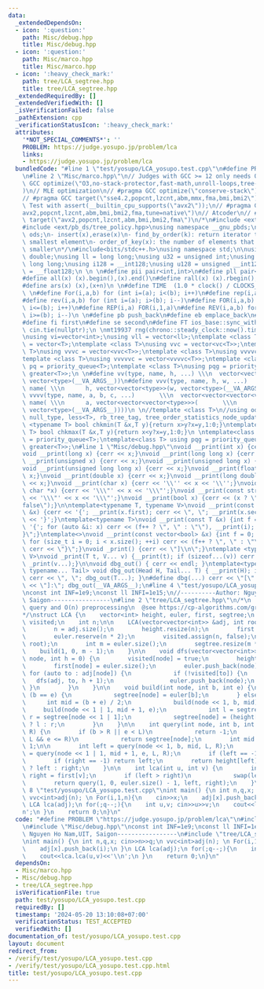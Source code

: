 ```yaml
---
data:
  _extendedDependsOn:
  - icon: ':question:'
    path: Misc/debug.hpp
    title: Misc/debug.hpp
  - icon: ':question:'
    path: Misc/marco.hpp
    title: Misc/marco.hpp
  - icon: ':heavy_check_mark:'
    path: tree/LCA_segtree.hpp
    title: tree/LCA_segtree.hpp
  _extendedRequiredBy: []
  _extendedVerifiedWith: []
  _isVerificationFailed: false
  _pathExtension: cpp
  _verificationStatusIcon: ':heavy_check_mark:'
  attributes:
    '*NOT_SPECIAL_COMMENTS*': ''
    PROBLEM: https://judge.yosupo.jp/problem/lca
    links:
    - https://judge.yosupo.jp/problem/lca
  bundledCode: "#line 1 \"test/yosupo/LCA_yosupo.test.cpp\"\n#define PROBLEM \"https://judge.yosupo.jp/problem/lca\"\
    \n#line 2 \"Misc/marco.hpp\"\n// Judges with GCC >= 12 only needs Ofast\n// #pragma\
    \ GCC optimize(\"O3,no-stack-protector,fast-math,unroll-loops,tree-vectorize\"\
    )\n// MLE optimization\n// #pragma GCC optimize(\"conserve-stack\")\n// Old judges\n\
    // #pragma GCC target(\"sse4.2,popcnt,lzcnt,abm,mmx,fma,bmi,bmi2\")\n// New judges.\
    \ Test with assert(__builtin_cpu_supports(\"avx2\"));\n// #pragma GCC target(\"\
    avx2,popcnt,lzcnt,abm,bmi,bmi2,fma,tune=native\")\n// Atcoder\n// #pragma GCC\
    \ target(\"avx2,popcnt,lzcnt,abm,bmi,bmi2,fma\")\n/*\n#include <ext/pb_ds/assoc_container.hpp>\n\
    #include <ext/pb_ds/tree_policy.hpp>\nusing namespace __gnu_pbds;\ntypedef tree<int,null_type,less<int>,rb_tree_tag,tree_order_statistics_node_update>\
    \ ods;\n- insert(x),erase(x)\n- find_by_order(k): return iterator to the k-th\
    \ smallest element\n- order_of_key(x): the number of elements that are strictly\
    \ smaller\n*/\n#include<bits/stdc++.h>\nusing namespace std;\n\nusing ld = long\
    \ double;\nusing ll = long long;\nusing u32 = unsigned int;\nusing u64 = unsigned\
    \ long long;\nusing i128 = __int128;\nusing u128 = unsigned __int128;\nusing f128\
    \ = __float128;\n \n \n#define pii pair<int,int>\n#define pll pair<ll,ll>\n \n\
    #define all(x) (x).begin(),(x).end()\n#define rall(x) (x).rbegin(),(x).rend()\n\
    #define ars(x) (x),(x+n)\n \n#define TIME  (1.0 * clock() / CLOCKS_PER_SEC)\n\
    \ \n#define For(i,a,b) for (int i=(a); i<(b); i++)\n#define rep(i,a) For(i,0,a)\n\
    #define rev(i,a,b) for (int i=(a); i>(b); i--)\n#define FOR(i,a,b) for (int i=(a);\
    \ i<=(b); i++)\n#define REP(i,a) FOR(i,1,a)\n#define REV(i,a,b) for (int i=(a);\
    \ i>=(b); i--)\n \n#define pb push_back\n#define eb emplace_back\n#define mp make_pair\n\
    #define fi first\n#define se second\n#define FT ios_base::sync_with_stdio(false);\
    \ cin.tie(nullptr);\n \nmt19937 rng(chrono::steady_clock::now().time_since_epoch().count());\n\
    \nusing vi=vector<int>;\nusing vll = vector<ll>;\ntemplate <class T>\nusing vc\
    \ = vector<T>;\ntemplate <class T>\nusing vvc = vector<vc<T>>;\ntemplate <class\
    \ T>\nusing vvvc = vector<vvc<T>>;\ntemplate <class T>\nusing vvvvc = vector<vvvc<T>>;\n\
    template <class T>\nusing vvvvvc = vector<vvvvc<T>>;\ntemplate <class T>\nusing\
    \ pq = priority_queue<T>;\ntemplate <class T>\nusing pqg = priority_queue<T, vector<T>,\
    \ greater<T>>;\n \n#define vv(type, name, h, ...) \\\n  vector<vector<type>> name(h,\
    \ vector<type>(__VA_ARGS__))\n#define vvv(type, name, h, w, ...)   \\\n  vector<vector<vector<type>>>\
    \ name( \\\n      h, vector<vector<type>>(w, vector<type>(__VA_ARGS__)))\n#define\
    \ vvvv(type, name, a, b, c, ...)       \\\n  vector<vector<vector<vector<type>>>>\
    \ name( \\\n      a, vector<vector<vector<type>>>(       \\\n             b, vector<vector<type>>(c,\
    \ vector<type>(__VA_ARGS__))))\n \n//template <class T>\n//using ods =\n//   tree<T,\
    \ null_type, less<T>, rb_tree_tag, tree_order_statistics_node_update>;\n \ntemplate\
    \ <typename T> bool chkmin(T &x,T y){return x>y?x=y,1:0;}\ntemplate <typename\
    \ T> bool chkmax(T &x,T y){return x<y?x=y,1:0;}\n \ntemplate<class T> using pq\
    \ = priority_queue<T>;\ntemplate<class T> using pqg = priority_queue<T, vector<T>,\
    \ greater<T>>;\n#line 1 \"Misc/debug.hpp\"\nvoid __print(int x) {cerr << x;}\n\
    void __print(long x) {cerr << x;}\nvoid __print(long long x) {cerr << x;}\nvoid\
    \ __print(unsigned x) {cerr << x;}\nvoid __print(unsigned long x) {cerr << x;}\n\
    void __print(unsigned long long x) {cerr << x;}\nvoid __print(float x) {cerr <<\
    \ x;}\nvoid __print(double x) {cerr << x;}\nvoid __print(long double x) {cerr\
    \ << x;}\nvoid __print(char x) {cerr << '\\'' << x << '\\'';}\nvoid __print(const\
    \ char *x) {cerr << '\\\"' << x << '\\\"';}\nvoid __print(const string &x) {cerr\
    \ << '\\\"' << x << '\\\"';}\nvoid __print(bool x) {cerr << (x ? \"true\" : \"\
    false\");}\n\ntemplate<typename T, typename V>\nvoid __print(const pair<T, V>\
    \ &x) {cerr << '{'; __print(x.first); cerr << \", \"; __print(x.second); cerr\
    \ << '}';}\ntemplate<typename T>\nvoid __print(const T &x) {int f = 0; cerr <<\
    \ '{'; for (auto &i: x) cerr << (f++ ? \", \" : \"\"), __print(i); cerr << \"\
    }\";}\ntemplate<>\nvoid __print(const vector<bool> &x) {int f = 0; cerr << '{';\
    \ for (size_t i = 0; i < x.size(); ++i) cerr << (f++ ? \", \" : \"\"), __print(x[i]);\
    \ cerr << \"}\";}\nvoid _print() {cerr << \"]\\n\";}\ntemplate <typename T, typename...\
    \ V>\nvoid _print(T t, V... v) {__print(t); if (sizeof...(v)) cerr << \", \";\
    \ _print(v...);}\n\nvoid dbg_out() { cerr << endl; }\ntemplate<typename Head,\
    \ typename... Tail> void dbg_out(Head H, Tail... T) { __print(H); if (sizeof...(T))\
    \ cerr << \", \"; dbg_out(T...); }\n#define dbg(...) cerr << \"[\" << #__VA_ARGS__\
    \ << \"]:\"; dbg_out(__VA_ARGS__);\n#line 4 \"test/yosupo/LCA_yosupo.test.cpp\"\
    \nconst int INF=1e9;\nconst ll INFI=1e15;\n//----------Author: Nguyen Ho Nam,UIT,\
    \ Saigon-----------------\n#line 2 \"tree/LCA_segtree.hpp\"\n/*\n  LCA -O(logN)\
    \ query and O(n) preprocessing\n  @see https://cp-algorithms.com/graph/lca.html\n\
    */\nstruct LCA {\n    vector<int> height, euler, first, segtree;\n    vector<bool>\
    \ visited;\n    int n;\n\n    LCA(vector<vector<int>> &adj, int root = 0) {\n\
    \        n = adj.size();\n        height.resize(n);\n        first.resize(n);\n\
    \        euler.reserve(n * 2);\n        visited.assign(n, false);\n        dfs(adj,\
    \ root);\n        int m = euler.size();\n        segtree.resize(m * 4);\n    \
    \    build(1, 0, m - 1);\n    }\n\n    void dfs(vector<vector<int>> &adj, int\
    \ node, int h = 0) {\n        visited[node] = true;\n        height[node] = h;\n\
    \        first[node] = euler.size();\n        euler.push_back(node);\n       \
    \ for (auto to : adj[node]) {\n            if (!visited[to]) {\n             \
    \   dfs(adj, to, h + 1);\n                euler.push_back(node);\n           \
    \ }\n        }\n    }\n\n    void build(int node, int b, int e) {\n        if\
    \ (b == e) {\n            segtree[node] = euler[b];\n        } else {\n      \
    \      int mid = (b + e) / 2;\n            build(node << 1, b, mid);\n       \
    \     build(node << 1 | 1, mid + 1, e);\n            int l = segtree[node << 1],\
    \ r = segtree[node << 1 | 1];\n            segtree[node] = (height[l] < height[r])\
    \ ? l : r;\n        }\n    }\n\n    int query(int node, int b, int e, int L, int\
    \ R) {\n        if (b > R || e < L)\n            return -1;\n        if (b >=\
    \ L && e <= R)\n            return segtree[node];\n        int mid = (b + e) >>\
    \ 1;\n\n        int left = query(node << 1, b, mid, L, R);\n        int right\
    \ = query(node << 1 | 1, mid + 1, e, L, R);\n        if (left == -1) return right;\n\
    \        if (right == -1) return left;\n        return height[left] < height[right]\
    \ ? left : right;\n    }\n\n    int lca(int u, int v) {\n        int left = first[u],\
    \ right = first[v];\n        if (left > right)\n            swap(left, right);\n\
    \        return query(1, 0, euler.size() - 1, left, right);\n    }\n};\n#line\
    \ 8 \"test/yosupo/LCA_yosupo.test.cpp\"\nint main() {\n int n,q,x; cin>>n>>q;\n\
    \ vvc<int>adj(n); \n For(i,1,n){\n    cin>>x;\n    adj[x].push_back(i);\n }\n\
    \ LCA lca(adj);\n for(;q--;){\n    int u,v; cin>>u>>v;\n    cout<<lca.lca(u,v)<<'\\\
    n';\n }\n    return 0;\n}\n"
  code: "#define PROBLEM \"https://judge.yosupo.jp/problem/lca\"\n#include \"Misc/marco.hpp\"\
    \n#include \"Misc/debug.hpp\"\nconst int INF=1e9;\nconst ll INFI=1e15;\n//----------Author:\
    \ Nguyen Ho Nam,UIT, Saigon-----------------\n#include \"tree/LCA_segtree.hpp\"\
    \nint main() {\n int n,q,x; cin>>n>>q;\n vvc<int>adj(n); \n For(i,1,n){\n    cin>>x;\n\
    \    adj[x].push_back(i);\n }\n LCA lca(adj);\n for(;q--;){\n    int u,v; cin>>u>>v;\n\
    \    cout<<lca.lca(u,v)<<'\\n';\n }\n    return 0;\n}\n"
  dependsOn:
  - Misc/marco.hpp
  - Misc/debug.hpp
  - tree/LCA_segtree.hpp
  isVerificationFile: true
  path: test/yosupo/LCA_yosupo.test.cpp
  requiredBy: []
  timestamp: '2024-05-20 13:10:08+07:00'
  verificationStatus: TEST_ACCEPTED
  verifiedWith: []
documentation_of: test/yosupo/LCA_yosupo.test.cpp
layout: document
redirect_from:
- /verify/test/yosupo/LCA_yosupo.test.cpp
- /verify/test/yosupo/LCA_yosupo.test.cpp.html
title: test/yosupo/LCA_yosupo.test.cpp
---
```

